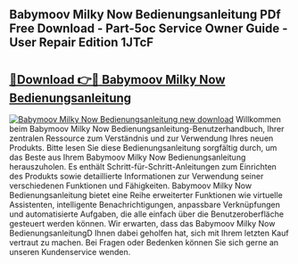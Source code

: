 ## Babymoov Milky Now Bedienungsanleitung PDf Free Download - Part-5oc Service Owner Guide - User Repair Edition 1JTcF

# <h2><a href="http://df2rj5.blite.top/?on=Babymoov+Milky+Now+Bedienungsanleitung">🔗Download 👉🔴 Babymoov Milky Now Bedienungsanleitung</a></h2>

[![Babymoov Milky Now Bedienungsanleitung new download](https://i.imgur.com/lujVjoI.png)](http://df2rj5.blite.top/?on=Babymoov+Milky+Now+Bedienungsanleitung)
Willkommen beim Babymoov Milky Now Bedienungsanleitung-Benutzerhandbuch, Ihrer zentralen Ressource zum Verständnis und zur Verwendung Ihres neuen Produkts. Bitte lesen Sie diese Bedienungsanleitung sorgfältig durch, um das Beste aus Ihrem Babymoov Milky Now Bedienungsanleitung herauszuholen. Es enthält Schritt-für-Schritt-Anleitungen zum Einrichten des Produkts sowie detaillierte Informationen zur Verwendung seiner verschiedenen Funktionen und Fähigkeiten. Babymoov Milky Now Bedienungsanleitung bietet eine Reihe erweiterter Funktionen wie virtuelle Assistenten, intelligente Benachrichtigungen, anpassbare Verknüpfungen und automatisierte Aufgaben, die alle einfach über die Benutzeroberfläche gesteuert werden können. Wir erwarten, dass das Babymoov Milky Now BedienungsanleitungD Ihnen dabei geholfen hat, sich mit Ihrem letzten Kauf vertraut zu machen. Bei Fragen oder Bedenken können Sie sich gerne an unseren Kundenservice wenden.
